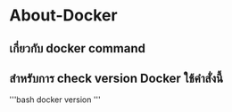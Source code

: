# About-Docker

## เกี่ยวกับ docker command

## สำหรับการ check **version Docker**  ใช้คำสั่งนี้ 
'''bash
    docker version
'''
